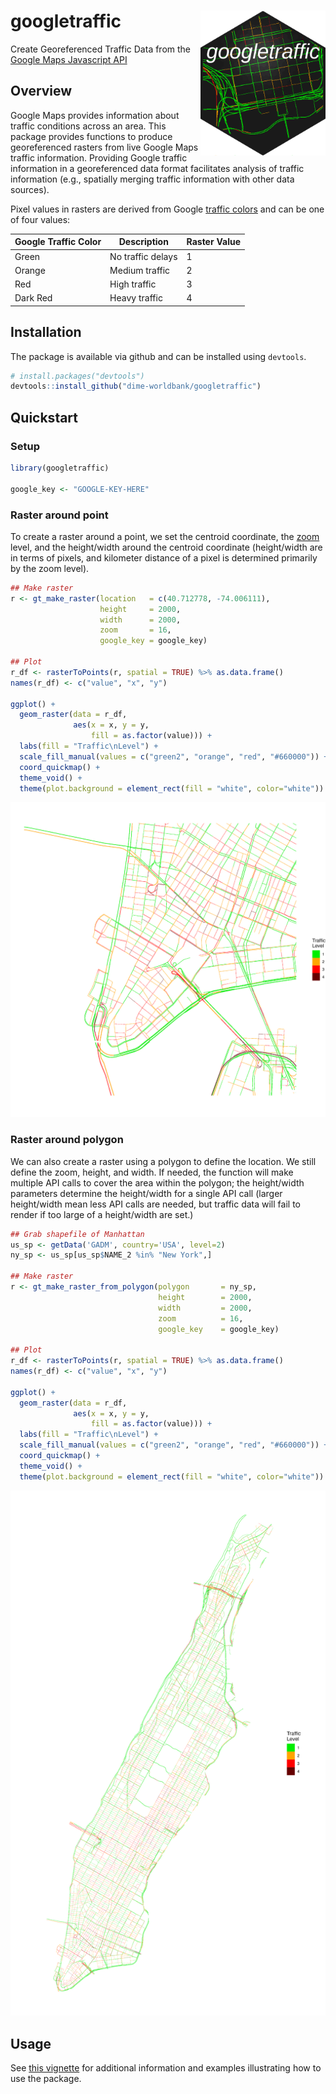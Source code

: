 # googletraffic  <img src="man/figures/hex.png" align="right" width="200" />
Create Georeferenced Traffic Data from the [Google Maps Javascript API](https://developers.google.com/maps/documentation/javascript/trafficlayer)

## Overview <a name="overview"></a>

Google Maps provides information about traffic conditions across an area. This package provides functions to produce georeferenced rasters from live Google Maps traffic information. Providing Google traffic information in a georeferenced data format facilitates analysis of traffic information (e.g., spatially merging traffic information with other data sources).

<!--- The below image shows an example raster produced using the package showing [traffic within Washington, DC.](https://www.google.com/maps/@38.9098813,-77.0406205,15.01z/data=!5m1!1e1)

<p align="center">
<img src="man/figures/top_example.jpg" alt="Example" width="800"/>
</p>
--->

Pixel values in rasters are derived from Google [traffic colors](https://support.google.com/maps/answer/3092439?hl=en&co=GENIE.Platform%3DDesktop#zippy=%2Ctraffic) and can be one of four values:

| Google Traffic Color | Description | Raster Value |
| -------------------- | ----------- | ------------ |
| Green                | No traffic delays | 1      |
| Orange               | Medium traffic    | 2      |
| Red                  | High traffic    | 3      |
| Dark Red             | Heavy traffic     | 4      |

## Installation <a name="installation"></a>

The package is available via github and can be installed using `devtools`.

```r  
# install.packages("devtools")
devtools::install_github("dime-worldbank/googletraffic")
```

## Quickstart <a name="quickstart"></a>

### Setup
```r  
library(googletraffic)

google_key <- "GOOGLE-KEY-HERE"
```

### Raster around point
To create a raster around a point, we set the centroid coordinate, the [zoom](https://wiki.openstreetmap.org/wiki/Zoom_levels) level, and the height/width around the centroid coordinate (height/width are in terms of pixels, and kilometer distance of a pixel is determined primarily by the zoom level).

```r  
## Make raster
r <- gt_make_raster(location   = c(40.712778, -74.006111),
                    height     = 2000,
                    width      = 2000,
                    zoom       = 16,
                    google_key = google_key)

## Plot
r_df <- rasterToPoints(r, spatial = TRUE) %>% as.data.frame()
names(r_df) <- c("value", "x", "y")

ggplot() +
  geom_raster(data = r_df, 
              aes(x = x, y = y, 
                  fill = as.factor(value))) +
  labs(fill = "Traffic\nLevel") +
  scale_fill_manual(values = c("green2", "orange", "red", "#660000")) +
  coord_quickmap() + 
  theme_void() +
  theme(plot.background = element_rect(fill = "white", color="white"))
```

<p align="center">
<img src="man/figures/nyc_small.jpg" alt="Example" width="800"/>
</p>

### Raster around polygon
We can also create a raster using a polygon to define the location. We still define the zoom, height, and width. If needed, the function will make multiple API calls to cover the area within the polygon; the height/width parameters determine the height/width for a single API call (larger height/width mean less API calls are needed, but traffic data will fail to render if too large of a height/width are set.)

```r
## Grab shapefile of Manhattan
us_sp <- getData('GADM', country='USA', level=2)
ny_sp <- us_sp[us_sp$NAME_2 %in% "New York",]

## Make raster
r <- gt_make_raster_from_polygon(polygon       = ny_sp,
                                 height        = 2000,
                                 width         = 2000,
                                 zoom          = 16,
                                 google_key    = google_key)

## Plot
r_df <- rasterToPoints(r, spatial = TRUE) %>% as.data.frame()
names(r_df) <- c("value", "x", "y")

ggplot() +
  geom_raster(data = r_df, 
              aes(x = x, y = y, 
                  fill = as.factor(value))) +
  labs(fill = "Traffic\nLevel") +
  scale_fill_manual(values = c("green2", "orange", "red", "#660000")) +
  coord_quickmap() + 
  theme_void() +
  theme(plot.background = element_rect(fill = "white", color="white"))
```

<p align="center">
<img src="man/figures/nyc_large.jpg" alt="Example" width="800"/>
</p>

## Usage <a name="usage"></a>

See [this vignette](https://dime-worldbank.github.io/googletraffic/articles/googletraffic-vignette.html) for additional information and examples illustrating how to use the package.


